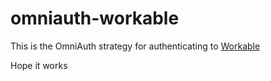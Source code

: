 # omniauth-workable

This is the OmniAuth strategy for authenticating to [Workable](https://www.workable.com)

Hope it works
